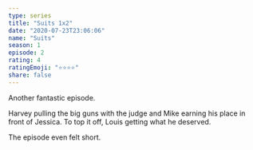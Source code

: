 ```yaml
---
type: series
title: "Suits 1x2"
date: "2020-07-23T23:06:06"
name: "Suits"
season: 1
episode: 2
rating: 4
ratingEmoji: "⭐️⭐️⭐️⭐️"
share: false
---
```


Another fantastic episode.

Harvey pulling the big guns with the judge and Mike earning his place in front of Jessica. To top it off, Louis getting what he deserved.

The episode even felt short.
